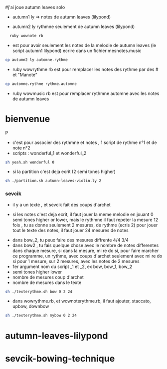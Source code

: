  
#j'ai joue autumn leaves solo
- autumn1 ly => notes de autumn leaves (lilypond)
* autumn2 ly rythmne seulement de autumn leaves (lilypond)
```bash
  ruby wownote rb 
```


* est pour avoir seulement les notes de la melodie de autumn leaves (le script autumn1 lilypond) ecrire dans un fichier mesnotes.music
```bash
cp autumn2 ly automne.rythme 
```
 * ruby wowrythme rb est pour remplacer les notes des rythme par des # et "Manote"
```bash
cp automne.rythme rythme.automne
```
*  ruby wowmusic rb est pour remplacer rythmne automne avec les notes de autumn leaves 
# bienvenue 
P
* c'est pour associer des rythmne et notes , 1 script de rythme n°1 et de note n°2
* scripts : wonderful_1 et wonderful_2
```bash
sh yeah.sh wonderful 0
```
* si la partition c'est deja ecrit (2 semi tones higher)
```bash
sh ./partition.sh autumn-leaves-violin.ly 2
```
### sevcik
-  il y a un texte , et sevcik fait des coups d'archet
* si les notes c'est deja ecrit, il faut jouer la meme melodie  en jouant 0 semi tones higher or lower,  mais le rythmne il faut repeter la mesure 12 fois , tu as donne seulement 2 mesures, de rythme (ecris 2)  pour jouer tout le texte des notes, il faut jouer 24 mesures de notes
- dans bow_2, tu peux faire des mesures diffrente 4/4 3/4
- dans bow2 , tu fais quelque chose avec le nombre de notes differentes dans chaque mesure, si dans la mesure, mi re do si, pour faire marcher ce programme, un rythme, avec coups d'archet seulement avec mi re do si pour 1 mesure, sur 2 mesures, avec les notes de 2 mesures
- 1er argument nom du script _1 et _2, ex bow, bow_1, bow_2
-  semi tones higher lower
- nombre de mesures coup d'archet
- nombre de mesures dans le texte

```bash
sh ./texterythme.sh bow 0 2 24
```
- dans wowrythme.rb, et wownoterythme.rb, il faut ajouter, staccato, upbow, downbow

```bash
sh ./texterythme.sh mybow 0 2 24
```






# autumn-leaves-lilypond
# sevcik-bowing-technique
